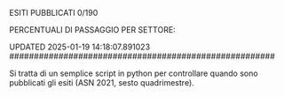 ESITI PUBBLICATI 0/190 

PERCENTUALI DI PASSAGGIO PER SETTORE:

UPDATED 2025-01-19 14:18:07.891023
###################################################### 

Si tratta di un semplice script in python per controllare quando sono pubblicati gli esiti (ASN 2021, sesto quadrimestre).

